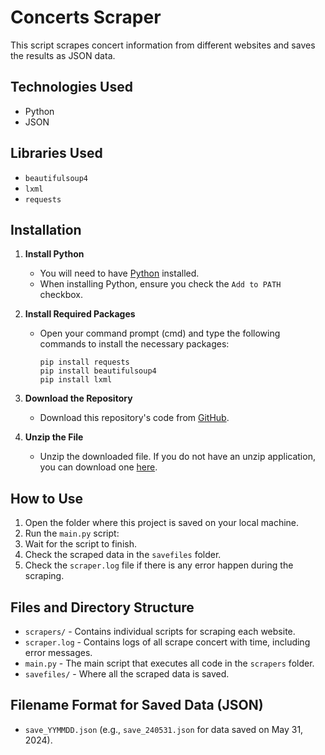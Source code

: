 # Concerts Scraper

This script scrapes concert information from different websites and saves the results as JSON data.

## Technologies Used
- Python
- JSON

## Libraries Used
- `beautifulsoup4`
- `lxml`
- `requests`

## Installation

1. **Install Python**
   - You will need to have [Python](https://www.python.org/downloads/) installed.
   - When installing Python, ensure you check the `Add to PATH` checkbox.

2. **Install Required Packages**
   - Open your command prompt (cmd) and type the following commands to install the necessary packages:
     ```
     pip install requests
     pip install beautifulsoup4
     pip install lxml
     ```

3. **Download the Repository**
   - Download this repository's code from [GitHub](https://github.com/arnaldo31/concerts-scraper/archive/refs/heads/main.zip).

4. **Unzip the File**
   - Unzip the downloaded file. If you do not have an unzip application, you can download one [here](https://www.7-zip.org/a/7z2406-x64.exe).

## How to Use

1. Open the folder where this project is saved on your local machine.
2. Run the `main.py` script:
3. Wait for the script to finish.
4. Check the scraped data in the `savefiles` folder.
5. Check the `scraper.log` file if there is any error happen during the scraping.

## Files and Directory Structure

- `scrapers/` - Contains individual scripts for scraping each website.
- `scraper.log` - Contains logs of all scrape concert with time, including error messages.
- `main.py` - The main script that executes all code in the `scrapers` folder.
- `savefiles/` - Where all the scraped data is saved.

## Filename Format for Saved Data (JSON)
- `save_YYMMDD.json` (e.g., `save_240531.json` for data saved on May 31, 2024).

